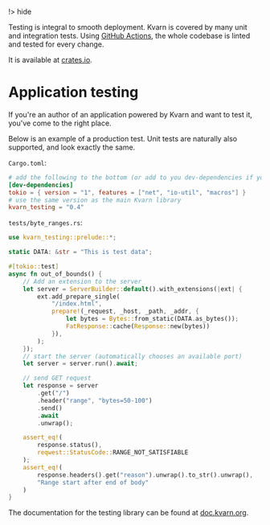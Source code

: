 !> hide

<head>
    <title>Testing | Kvarn</title>
    <meta name="permalinks" content="not-titles"> <!-- part of JS on icelk.dev & kvarn.org, options: disabled|enabled|not-titles -->
    <meta name="description" content="Method of testing Kvarn applications and the Kvarn library">
</head>

Testing is integral to smooth deployment. Kvarn is covered by many unit and integration tests.
Using [GitHub Actions](https://github.com/Icelk/kvarn/actions), the whole codebase is linted and tested for every change.

It is available at [crates.io](https://crates.io/crates/kvarn_testing/).

# Application testing

If you're an author of an application powered by Kvarn and want to test it, you've come to the right place.

Below is an example of a production test. Unit tests are naturally also supported, and look exactly the same.

`Cargo.toml`:

```toml
# add the following to the bottom (or add to you dev-dependencies if you already have that section)
[dev-dependencies]
tokio = { version = "1", features = ["net", "io-util", "macros"] }
# use the same version as the main Kvarn library
kvarn_testing = "0.4"
```

`tests/byte_ranges.rs`:

```rust
use kvarn_testing::prelude::*;

static DATA: &str = "This is test data";

#[tokio::test]
async fn out_of_bounds() {
    // Add an extension to the server
    let server = ServerBuilder::default().with_extensions(|ext| {
        ext.add_prepare_single(
            "/index.html",
            prepare!(_request, _host, _path, _addr, {
                let bytes = Bytes::from_static(DATA.as_bytes());
                FatResponse::cache(Response::new(bytes))
            }),
        );
    });
    // start the server (automatically chooses an available port)
    let server = server.run().await;

    // send GET request
    let response = server
        .get("/")
        .header("range", "bytes=50-100")
        .send()
        .await
        .unwrap();

    assert_eq!(
        response.status(),
        reqwest::StatusCode::RANGE_NOT_SATISFIABLE
    );
    assert_eq!(
        response.headers().get("reason").unwrap().to_str().unwrap(),
        "Range start after end of body"
    )
}
```

The documentation for the testing library can be found at [doc.kvarn.org](https://doc.kvarn.org/kvarn_testing/).
